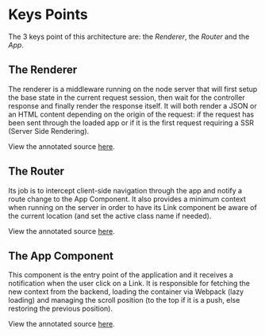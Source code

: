 # Keys Points

The 3 keys point of this architecture are: the _Renderer_, the _Router_ and the _App_.

## The Renderer
The renderer is a middleware running on the node server that will first setup the base state in the current request session, then wait for the controller response and finally render the response itself.
It will both render a JSON or an HTML content depending on the origin of the request: if the request has been sent through the loaded app or if it is the first request requiring a SSR (Server Side Rendering).

View the annotated source [here](/annotated/src/server/middlewares/renderer/renderer.render.js.html).

## The Router
Its job is to intercept client-side navigation through the app and notify a route change to the App Component.
It also provides a minimum context when running on the server in order to have its Link component be aware of the current location (and set the active class name if needed).

View the annotated source [here](/annotated/src/client/components/router/Router.jsx.html).

## The App Component
This component is the entry point of the application and it receives a notification when the user click on a Link. It is responsible for fetching the new context from the backend, loading the container via Webpack (lazy loading) and managing the scroll position (to the top if it is a push, else restoring the previous position).

View the annotated source [here](/annotated/src/client/App.jsx.html).
